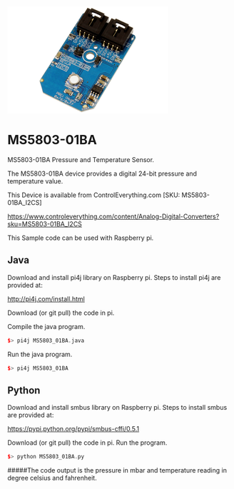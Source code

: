 [![MS5803-01BA](MS5803-01BA_I2CS.png)](https://www.controleverything.com/content/Analog-Digital-Converters?sku=MS5803-01BA_I2CS)
# MS5803-01BA
MS5803-01BA Pressure and Temperature Sensor.

The MS5803-01BA device provides a digital 24-bit pressure and temperature value.

This Device is available from ControlEverything.com [SKU: MS5803-01BA_I2CS]

https://www.controleverything.com/content/Analog-Digital-Converters?sku=MS5803-01BA_I2CS

This Sample code can be used with Raspberry pi.

## Java
Download and install pi4j library on Raspberry pi. Steps to install pi4j are provided at:

http://pi4j.com/install.html

Download (or git pull) the code in pi.

Compile the java program.
```cpp
$> pi4j MS5803_01BA.java
```

Run the java program.
```cpp
$> pi4j MS5803_01BA
```

## Python
Download and install smbus library on Raspberry pi. Steps to install smbus are provided at:

https://pypi.python.org/pypi/smbus-cffi/0.5.1

Download (or git pull) the code in pi. Run the program.

```cpp
$> python MS5803_01BA.py
```

#####The code output is the pressure in mbar and temperature reading in degree celsius and fahrenheit.
